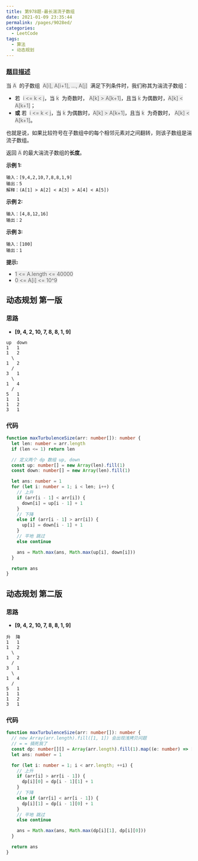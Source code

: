 ```yaml
---
title: 第978题-最长湍流子数组
date: 2021-01-09 23:35:44
permalink: /pages/9028ed/
categories:
  - LeetCode
tags:
  - 算法
  - 动态规划
---
```


### [题目描述](https://leetcode-cn.com/problems/longest-turbulent-subarray/)

当 <font style="background: #eee; color: #666;">A</font>  的子数组  <font style="background: #eee; color: #666;">A[i], A[i+1], ..., A[j]</font>  满足下列条件时，我们称其为湍流子数组：

- 若  <font style="background: #eee; color: #666;">i <= k < j</font>，当 <font style="background: #eee; color: #666;">k</font>  为奇数时， <font style="background: #eee; color: #666;">A[k] > A[k+1]</font>，且当 <font style="background: #eee; color: #666;">k</font> 为偶数时，<font style="background: #eee; color: #666;">A[k] < A[k+1]</font>；
- **或** 若  <font style="background: #eee; color: #666;">i <= k < j</font>，当 <font style="background: #eee; color: #666;">k</font> 为偶数时，<font style="background: #eee; color: #666;">A[k] > A[k+1]</font>，且当 <font style="background: #eee; color: #666;">k</font>  为奇数时， <font style="background: #eee; color: #666;">A[k] < A[k+1]</font>。

也就是说，如果比较符号在子数组中的每个相邻元素对之间翻转，则该子数组是湍流子数组。

返回 <font style="background: #eee; color: #666;">A</font> 的最大湍流子数组的**长度**。

**示例 1:**

```
输入：[9,4,2,10,7,8,8,1,9]
输出：5
解释：(A[1] > A[2] < A[3] > A[4] < A[5])
```

<!-- more -->

**示例 2:**

```
输入：[4,8,12,16]
输出：2
```

**示例 3:**

```
输入：[100]
输出：1
```

**提示:**

- <font style="background: #eee; color: #666;">1 <= A.length <= 40000</font>
- <font style="background: #eee; color: #666;">0 <= A[i] <= 10^9</font>

## 动态规划 第一版

### 思路

- **[9, 4, 2, 10, 7, 8, 8, 1, 9]**

```
up  down
1   1
1   2
  \
1   2
  /
3   1
  \
1   4
  /
5   1
1   1
1   2
3   1
```

### 代码

```TypeScript
function maxTurbulenceSize(arr: number[]): number {
  let len: number = arr.length
  if (len <= 1) return len

  // 定义两个 dp 数组 up, down
  const up: number[] = new Array(len).fill(1)
  const down: number[] = new Array(len).fill(1)

  let ans: number = 1
  for (let i: number = 1; i < len; i++) {
    // 上升
    if (arr[i - 1] < arr[i]) {
      down[i] = up[i - 1] + 1
    }
    // 下降
    else if (arr[i - 1] > arr[i]) {
      up[i] = down[i - 1] + 1
    }
    // 平地 跳过
    else continue

    ans = Math.max(ans, Math.max(up[i], down[i]))
  }

  return ans
}
```

## 动态规划 第二版

### 思路

- **[9, 4, 2, 10, 7, 8, 8, 1, 9]**

```
升  降
1   1
1   2
  \
1   2
  /
3   1
  \
1   4
  /
5   1
1   1
1   2
3   1
```

### 代码

```TypeScript
function maxTurbulenceSize(arr: number[]): number {
  // new Array(arr.length).fill([1, 1]) 会出现浅拷贝问题
  // = = 搞死我了
  const dp: number[][] = Array(arr.length).fill(1).map((e: number) => [e, e])
  let ans: number = 1

  for (let i: number = 1; i < arr.length; ++i) {
    // 上升
    if (arr[i] > arr[i - 1]) {
      dp[i][0] = dp[i - 1][1] + 1
    }
    // 下降
    else if (arr[i] < arr[i - 1]) {
      dp[i][1] = dp[i - 1][0] + 1
    }
    // 平地 跳过
    else continue

    ans = Math.max(ans, Math.max(dp[i][1], dp[i][0]))
  }

  return ans
}
```
